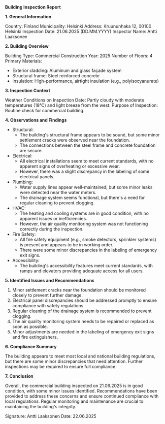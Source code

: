 **Building Inspection Report**

**1. General Information**

Country: Finland
Municipality: Helsinki
Address: Kruununhaka 12, 00100 Helsinki
Inspection Date: 21.06.2025 (DD.MM.YYYY)
Inspector Name: Antti Laaksonen

**2. Building Overview**

Building Type: Commercial
Construction Year: 2025
Number of Floors: 4
Primary Materials:
- Exterior cladding: Aluminum and glass façade system
- Structural frame: Steel reinforced concrete
- Insulation: High-performance, airtight insulation (e.g., polyisocyanurate)

**3. Inspection Context**

Weather Conditions on Inspection Date: Partly cloudy with moderate temperatures (18°C) and light breeze from the west.
Purpose of Inspection: Routine check for commercial building.

**4. Observations and Findings**

- Structural:
  - The building's structural frame appears to be sound, but some minor settlement cracks were observed near the foundation.
  - The connections between the steel frame and concrete foundation are secure.
- Electrical:
  - All electrical installations seem to meet current standards, with no apparent signs of overheating or excessive wear.
  - However, there was a slight discrepancy in the labeling of some electrical panels.
- Plumbing:
  - Water supply lines appear well-maintained, but some minor leaks were detected near the water meters.
  - The drainage system seems functional, but there's a need for regular cleaning to prevent clogging.
- HVAC:
  - The heating and cooling systems are in good condition, with no apparent issues or inefficiencies.
  - However, the air quality monitoring system was not functioning correctly during the inspection.
- Fire Safety:
  - All fire safety equipment (e.g., smoke detectors, sprinkler systems) is present and appears to be in working order.
  - There were some minor discrepancies in the labeling of emergency exit signs.
- Accessibility:
  - The building's accessibility features meet current standards, with ramps and elevators providing adequate access for all users.

**5. Identified Issues and Recommendations**

1. Minor settlement cracks near the foundation should be monitored closely to prevent further damage.
2. Electrical panel discrepancies should be addressed promptly to ensure compliance with safety regulations.
3. Regular cleaning of the drainage system is recommended to prevent clogging.
4. The air quality monitoring system needs to be repaired or replaced as soon as possible.
5. Minor adjustments are needed in the labeling of emergency exit signs and fire extinguishers.

**6. Compliance Summary**

The building appears to meet most local and national building regulations, but there are some minor discrepancies that need attention. Further inspections may be required to ensure full compliance.

**7. Conclusion**

Overall, the commercial building inspected on 21.06.2025 is in good condition, with some minor issues identified. Recommendations have been provided to address these concerns and ensure continued compliance with local regulations. Regular monitoring and maintenance are crucial to maintaining the building's integrity.

Signature: Antti Laaksonen
Date: 22.06.2025